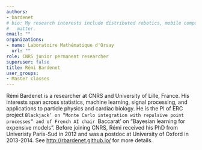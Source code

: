 ```yaml
---
authors:
- bardenet
# bio: My research interests include distributed robotics, mobile computing and programmable
#   matter.
email: ""
organizations:
- name: Laboratoire Mathématique d'Orsay
  url: ""
role: CNRS junior permanent researcher
superuser: false
title: Rémi Bardenet
user_groups:
- Master classes
---
```


Rémi Bardenet is a researcher at CNRS and University of Lille, France. His interests span across statistics, machine learning, signal processing, and applications to particle physics and cardiac biology.  He is the PI of ERC project `Blackjack’ on “Monte Carlo integration with repulsive point processes” and of French AI chair `Baccarat’ on “Bayesian learning for expensive models”. Before joining CNRS, Rémi received his PhD from Univeristy Paris-Sud in 2012 and was a postdoc at University of Oxford in 2013-2014. See http://rbardenet.github.io/ for more details.
